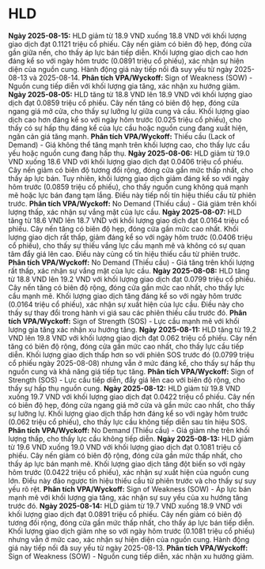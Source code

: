 # HLD

**Ngày 2025-08-15:** HLD giảm từ 18.9 VND xuống 18.8 VND với khối lượng giao dịch đạt 0.1121 triệu cổ phiếu. Cây nến giảm có biên độ hẹp, đóng cửa gần giữa nến, cho thấy áp lực bán tiếp diễn. Khối lượng giao dịch cao hơn đáng kể so với ngày hôm trước (0.0891 triệu cổ phiếu), xác nhận sự hiện diện của nguồn cung. Hành động giá này tiếp nối đà suy yếu từ ngày 2025-08-13 và 2025-08-14. **Phân tích VPA/Wyckoff:** Sign of Weakness (SOW) - Nguồn cung tiếp diễn với khối lượng gia tăng, xác nhận xu hướng giảm.
**Ngày 2025-08-05:** HLD tăng từ 18.8 VND lên 18.9 VND với khối lượng giao dịch đạt 0.0859 triệu cổ phiếu. Cây nến tăng có biên độ hẹp, đóng cửa ngang giá mở cửa, cho thấy sự lưỡng lự giữa cung và cầu. Khối lượng giao dịch cao hơn đáng kể so với ngày hôm trước (0.025 triệu cổ phiếu), cho thấy có sự hấp thụ đáng kể của lực cầu hoặc nguồn cung đang xuất hiện, ngăn cản giá tăng mạnh. **Phân tích VPA/Wyckoff:** Thiếu cầu (Lack of Demand) - Giá không thể tăng mạnh trên khối lượng cao, cho thấy lực cầu yếu hoặc nguồn cung đang hấp thụ.
**Ngày 2025-08-06:** HLD giảm từ 19.0 VND xuống 18.6 VND với khối lượng giao dịch đạt 0.0406 triệu cổ phiếu. Cây nến giảm có biên độ tương đối rộng, đóng cửa gần mức thấp nhất, cho thấy áp lực bán. Tuy nhiên, khối lượng giao dịch giảm đáng kể so với ngày hôm trước (0.0859 triệu cổ phiếu), cho thấy nguồn cung không quá mạnh mẽ hoặc lực bán đang tạm lắng. Điều này tiếp nối tín hiệu thiếu cầu từ phiên trước. **Phân tích VPA/Wyckoff:** No Demand (Thiếu cầu) - Giá giảm trên khối lượng thấp, xác nhận sự vắng mặt của lực cầu.
**Ngày 2025-08-07:** HLD tăng từ 18.6 VND lên 18.7 VND với khối lượng giao dịch đạt 0.0164 triệu cổ phiếu. Cây nến tăng có biên độ hẹp, đóng cửa gần mức cao nhất. Khối lượng giao dịch rất thấp, giảm đáng kể so với ngày hôm trước (0.0406 triệu cổ phiếu), cho thấy sự thiếu vắng lực cầu mạnh mẽ và không có sự quan tâm đẩy giá lên cao. Điều này củng cố tín hiệu thiếu cầu từ phiên trước. **Phân tích VPA/Wyckoff:** No Demand (Thiếu cầu) - Giá tăng trên khối lượng rất thấp, xác nhận sự vắng mặt của lực cầu.
**Ngày 2025-08-08:** HLD tăng từ 18.8 VND lên 19.2 VND với khối lượng giao dịch đạt 0.0799 triệu cổ phiếu. Cây nến tăng có biên độ rộng, đóng cửa gần mức cao nhất, cho thấy lực cầu mạnh mẽ. Khối lượng giao dịch tăng đáng kể so với ngày hôm trước (0.0164 triệu cổ phiếu), xác nhận sự xuất hiện của lực cầu. Điều này cho thấy sự thay đổi trong hành vi giá sau các phiên thiếu cầu trước đó. **Phân tích VPA/Wyckoff:** Sign of Strength (SOS) - Lực cầu mạnh mẽ với khối lượng gia tăng xác nhận xu hướng tăng.
**Ngày 2025-08-11:** HLD tăng từ 19.2 VND lên 19.8 VND với khối lượng giao dịch đạt 0.062 triệu cổ phiếu. Cây nến tăng có biên độ rộng, đóng cửa gần mức cao nhất, cho thấy lực cầu tiếp diễn. Khối lượng giao dịch thấp hơn so với phiên SOS trước đó (0.0799 triệu cổ phiếu ngày 2025-08-08) nhưng vẫn ở mức đáng kể, cho thấy sự hấp thụ nguồn cung và khả năng giá tiếp tục tăng. **Phân tích VPA/Wyckoff:** Sign of Strength (SOS) - Lực cầu tiếp diễn, đẩy giá lên cao với biên độ rộng, cho thấy sự hấp thụ nguồn cung.
**Ngày 2025-08-12:** HLD giảm từ 19.8 VND xuống 19.7 VND với khối lượng giao dịch đạt 0.0422 triệu cổ phiếu. Cây nến có biên độ hẹp, đóng cửa ngang giá mở cửa và gần mức cao nhất, cho thấy sự lưỡng lự. Khối lượng giao dịch thấp hơn đáng kể so với ngày hôm trước (0.062 triệu cổ phiếu), cho thấy lực cầu không tiếp diễn sau tín hiệu SOS. **Phân tích VPA/Wyckoff:** No Demand (Thiếu cầu) - Giá giảm nhẹ trên khối lượng thấp, cho thấy lực cầu không tiếp diễn.
**Ngày 2025-08-13:** HLD giảm từ 19.6 VND xuống 19.0 VND với khối lượng giao dịch đạt 0.1081 triệu cổ phiếu. Cây nến giảm có biên độ rộng, đóng cửa gần mức thấp nhất, cho thấy áp lực bán mạnh mẽ. Khối lượng giao dịch tăng đột biến so với ngày hôm trước (0.0422 triệu cổ phiếu), xác nhận sự xuất hiện của nguồn cung lớn. Điều này đảo ngược tín hiệu thiếu cầu từ phiên trước và cho thấy sự suy yếu rõ rệt. **Phân tích VPA/Wyckoff:** Sign of Weakness (SOW) - Áp lực bán mạnh mẽ với khối lượng gia tăng, xác nhận sự suy yếu của xu hướng tăng trước đó.
**Ngày 2025-08-14:** HLD giảm từ 19.7 VND xuống 18.9 VND với khối lượng giao dịch đạt 0.0891 triệu cổ phiếu. Cây nến giảm có biên độ tương đối rộng, đóng cửa gần mức thấp nhất, cho thấy áp lực bán tiếp diễn. Khối lượng giao dịch giảm nhẹ so với ngày hôm trước (0.1081 triệu cổ phiếu) nhưng vẫn ở mức cao, xác nhận sự hiện diện của nguồn cung. Hành động giá này tiếp nối đà suy yếu từ ngày 2025-08-13. **Phân tích VPA/Wyckoff:** Sign of Weakness (SOW) - Nguồn cung tiếp diễn, xác nhận xu hướng giảm.
